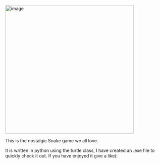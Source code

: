 <img width="407" alt="image" src="https://github.com/jacobturjeman/SnakeGame/assets/84174179/627645bc-dc90-4b1b-9e43-ef0e7a65aa36">



This is the nostalgic Snake game we all love.

It is written in python using the turtle class,
I have created an .exe file to quickly check it out.
If you have enjoyed it give a like(:
